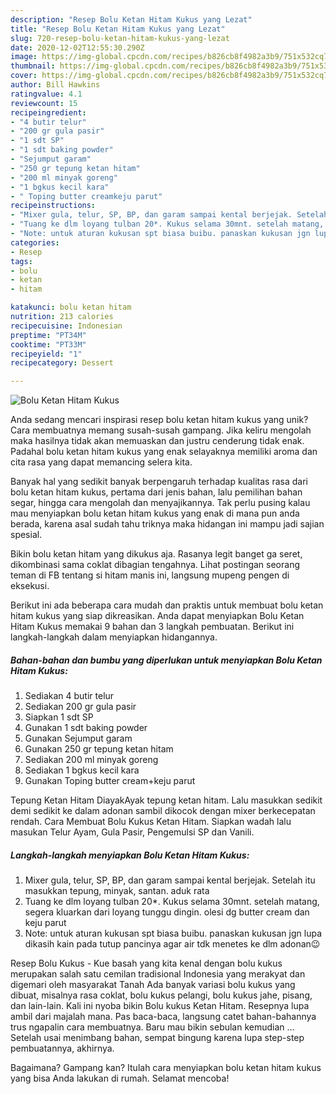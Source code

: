 ```yaml
---
description: "Resep Bolu Ketan Hitam Kukus yang Lezat"
title: "Resep Bolu Ketan Hitam Kukus yang Lezat"
slug: 720-resep-bolu-ketan-hitam-kukus-yang-lezat
date: 2020-12-02T12:55:30.290Z
image: https://img-global.cpcdn.com/recipes/b826cb8f4982a3b9/751x532cq70/bolu-ketan-hitam-kukus-foto-resep-utama.jpg
thumbnail: https://img-global.cpcdn.com/recipes/b826cb8f4982a3b9/751x532cq70/bolu-ketan-hitam-kukus-foto-resep-utama.jpg
cover: https://img-global.cpcdn.com/recipes/b826cb8f4982a3b9/751x532cq70/bolu-ketan-hitam-kukus-foto-resep-utama.jpg
author: Bill Hawkins
ratingvalue: 4.1
reviewcount: 15
recipeingredient:
- "4 butir telur"
- "200 gr gula pasir"
- "1 sdt SP"
- "1 sdt baking powder"
- "Sejumput garam"
- "250 gr tepung ketan hitam"
- "200 ml minyak goreng"
- "1 bgkus kecil kara"
- " Toping butter creamkeju parut"
recipeinstructions:
- "Mixer gula, telur, SP, BP, dan garam sampai kental berjejak. Setelah itu masukkan tepung, minyak, santan. aduk rata"
- "Tuang ke dlm loyang tulban 20*. Kukus selama 30mnt. setelah matang, segera kluarkan dari loyang tunggu dingin. olesi dg butter cream dan keju parut"
- "Note: untuk aturan kukusan spt biasa buibu. panaskan kukusan jgn lupa dikasih kain pada tutup pancinya agar air tdk menetes ke dlm adonan😉"
categories:
- Resep
tags:
- bolu
- ketan
- hitam

katakunci: bolu ketan hitam 
nutrition: 213 calories
recipecuisine: Indonesian
preptime: "PT34M"
cooktime: "PT33M"
recipeyield: "1"
recipecategory: Dessert

---
```



![Bolu Ketan Hitam Kukus](https://img-global.cpcdn.com/recipes/b826cb8f4982a3b9/751x532cq70/bolu-ketan-hitam-kukus-foto-resep-utama.jpg)

Anda sedang mencari inspirasi resep bolu ketan hitam kukus yang unik? Cara membuatnya memang susah-susah gampang. Jika keliru mengolah maka hasilnya tidak akan memuaskan dan justru cenderung tidak enak. Padahal bolu ketan hitam kukus yang enak selayaknya memiliki aroma dan cita rasa yang dapat memancing selera kita.

Banyak hal yang sedikit banyak berpengaruh terhadap kualitas rasa dari bolu ketan hitam kukus, pertama dari jenis bahan, lalu pemilihan bahan segar, hingga cara mengolah dan menyajikannya. Tak perlu pusing kalau mau menyiapkan bolu ketan hitam kukus yang enak di mana pun anda berada, karena asal sudah tahu triknya maka hidangan ini mampu jadi sajian spesial.

Bikin bolu ketan hitam yang dikukus aja. Rasanya legit banget ga seret, dikombinasi sama coklat dibagian tengahnya. Lihat postingan seorang teman di FB tentang si hitam manis ini, langsung mupeng pengen di eksekusi.


Berikut ini ada beberapa cara mudah dan praktis untuk membuat bolu ketan hitam kukus yang siap dikreasikan. Anda dapat menyiapkan Bolu Ketan Hitam Kukus memakai 9 bahan dan 3 langkah pembuatan. Berikut ini langkah-langkah dalam menyiapkan hidangannya.

<!--inarticleads1-->

##### Bahan-bahan dan bumbu yang diperlukan untuk menyiapkan Bolu Ketan Hitam Kukus:

1. Sediakan 4 butir telur
1. Sediakan 200 gr gula pasir
1. Siapkan 1 sdt SP
1. Gunakan 1 sdt baking powder
1. Gunakan Sejumput garam
1. Gunakan 250 gr tepung ketan hitam
1. Sediakan 200 ml minyak goreng
1. Sediakan 1 bgkus kecil kara
1. Gunakan  Toping butter cream+keju parut


Tepung Ketan Hitam DiayakAyak tepung ketan hitam. Lalu masukkan sedikit demi sedikit ke dalam adonan sambil dikocok dengan mixer berkecepatan rendah. Cara Membuat Bolu Kukus Ketan Hitam. Siapkan wadah lalu masukan Telur Ayam, Gula Pasir, Pengemulsi SP dan Vanili. 

<!--inarticleads2-->

##### Langkah-langkah menyiapkan Bolu Ketan Hitam Kukus:

1. Mixer gula, telur, SP, BP, dan garam sampai kental berjejak. Setelah itu masukkan tepung, minyak, santan. aduk rata
1. Tuang ke dlm loyang tulban 20*. Kukus selama 30mnt. setelah matang, segera kluarkan dari loyang tunggu dingin. olesi dg butter cream dan keju parut
1. Note: untuk aturan kukusan spt biasa buibu. panaskan kukusan jgn lupa dikasih kain pada tutup pancinya agar air tdk menetes ke dlm adonan😉


Resep Bolu Kukus - Kue basah yang kita kenal dengan bolu kukus merupakan salah satu cemilan tradisional Indonesia yang merakyat dan digemari oleh masyarakat Tanah Ada banyak variasi bolu kukus yang dibuat, misalnya rasa coklat, bolu kukus pelangi, bolu kukus jahe, pisang, dan lain-lain. Kali ini nyoba bikin Bolu kukus Ketan Hitam. Resepnya lupa ambil dari majalah mana. Pas baca-baca, langsung catet bahan-bahannya trus ngapalin cara membuatnya. Baru mau bikin sebulan kemudian … Setelah usai menimbang bahan, sempat bingung karena lupa step-step pembuatannya, akhirnya. 

Bagaimana? Gampang kan? Itulah cara menyiapkan bolu ketan hitam kukus yang bisa Anda lakukan di rumah. Selamat mencoba!
